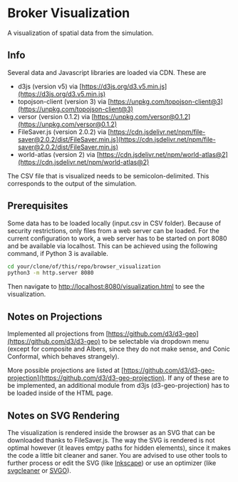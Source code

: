 # Broker Visualization

A visualization of spatial data from the simulation.

## Info

Several data and Javascript libraries are loaded via CDN. These are

- d3js (version v5) via [https://d3js.org/d3.v5.min.js](https://d3js.org/d3.v5.min.js)
- topojson-client (version 3) via [https://unpkg.com/topojson-client@3](https://unpkg.com/topojson-client@3)
- versor (version 0.1.2) via [https://unpkg.com/versor@0.1.2](https://unpkg.com/versor@0.1.2)
- FileSaver.js (version 2.0.2) via [https://cdn.jsdelivr.net/npm/file-saver@2.0.2/dist/FileSaver.min.js](https://cdn.jsdelivr.net/npm/file-saver@2.0.2/dist/FileSaver.min.js)
- world-atlas (version 2) via [https://cdn.jsdelivr.net/npm/world-atlas@2](https://cdn.jsdelivr.net/npm/world-atlas@2)

The CSV file that is visualized needs to be semicolon-delimited. This corresponds to the output of the simulation.

## Prerequisites

Some data has to be loaded locally (input.csv in CSV folder). Because of security restrictions, only files from a web server
can be loaded. For the current configuration to work, a web server has to be started on port 8080 and be available via localhost.
This can be achieved using the following command, if Python 3 is available.

```bash
cd your/clone/of/this/repo/browser_visualization
python3 -m http.server 8080
```

Then navigate to [http://localhost:8080/visualization.html](http://localhost:8080/visualization.html) to see the visualization.

## Notes on Projections

Implemented all projections from [https://github.com/d3/d3-geo](https://github.com/d3/d3-geo) to be selectable via dropdown menu
(except for composite and Albers, since they do not make sense, and Conic Conformal, which behaves strangely).

More possible projections are listed at [https://github.com/d3/d3-geo-projection](https://github.com/d3/d3-geo-projection).
If any of these are to be implemented, an additional module from d3js (d3-geo-projection) has to be loaded inside of the HTML page.

## Notes on SVG Rendering

The visualization is rendered inside the browser as an SVG that can be downloaded thanks to FileSaver.js. The way the SVG is rendered
is not optimal however (it leaves emtpy paths for hidden elements), since it makes the code a little bit cleaner and saner.
You are advised to use other tools to further process or edit the SVG (like [Inkscape](https://inkscape.org/)) or use
an optimizer (like [svgcleaner](https://github.com/RazrFalcon/svgcleaner) or [SVGO](https://github.com/svg/svgo)).
